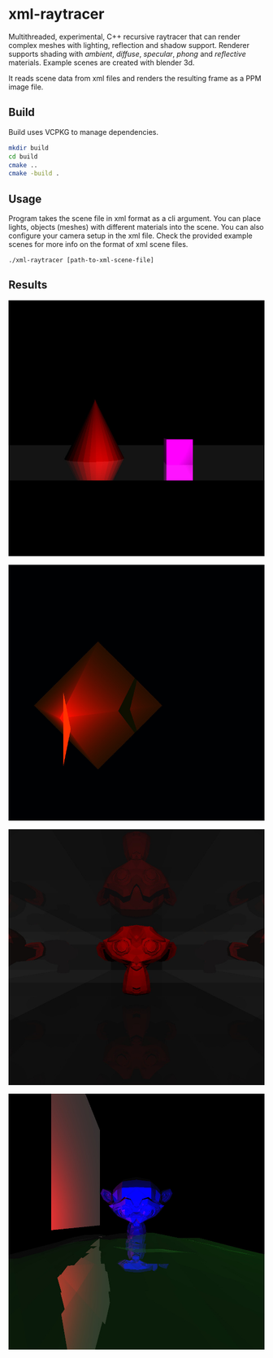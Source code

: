 # xml-raytracer

Multithreaded, experimental, C++ recursive raytracer that can render complex meshes with lighting, reflection and shadow support. Renderer supports shading with _ambient_, _diffuse_, _specular_, _phong_ and _reflective_ materials. Example scenes are created with blender 3d.

It reads scene data from xml files and renders the resulting frame as a PPM image file.

## Build

Build uses VCPKG to manage dependencies.

```bash
mkdir build
cd build
cmake ..
cmake -build .
```

## Usage

Program takes the scene file in xml format as a cli argument. You can place lights, objects (meshes) with different materials into the scene. You can also configure your camera setup in the xml file. Check the provided example scenes for more info on the format of xml scene files.

```
./xml-raytracer [path-to-xml-scene-file]
```

## Results

![test_blender_1.xml result](./res/test_blender_1.jpeg)

![test_shadow.xml result](./res/test_shadow.jpeg)

![test_monkey.xml result](./res/test_monkey.jpeg)

![test_monkey_2.xml result](./res/test_monkey_2.jpeg)